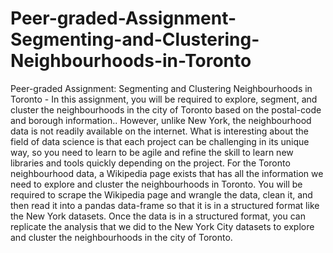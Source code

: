 # Peer-graded-Assignment-Segmenting-and-Clustering-Neighbourhoods-in-Toronto
Peer-graded Assignment: Segmenting and Clustering Neighbourhoods in Toronto - In this assignment, you will be required to explore, segment, and cluster the neighbourhoods in the city of Toronto based on the postal-code and borough information.. However, unlike New York, the neighbourhood data is not readily available on the internet. What is interesting about the field of data science is that each project can be challenging in its unique way, so you need to learn to be agile and refine the skill to learn new libraries and tools quickly depending on the project.  For the Toronto neighbourhood data, a Wikipedia page exists that has all the information we need to explore and cluster the neighbourhoods in Toronto. You will be required to scrape the Wikipedia page and wrangle the data, clean it, and then read it into a pandas data-frame so that it is in a structured format like the New York datasets. Once the data is in a structured format, you can replicate the analysis that we did to the New York City datasets to explore and cluster the neighbourhoods in the city of Toronto.
